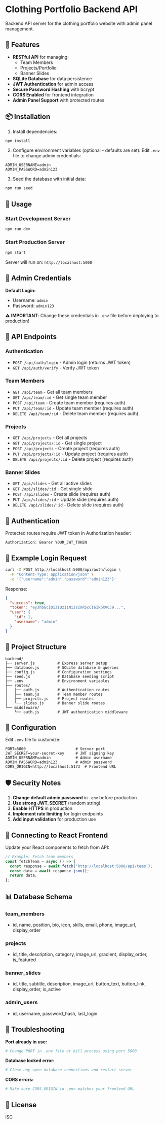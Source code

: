 # Clothing Portfolio Backend API

Backend API server for the clothing portfolio website with admin panel management.

## 🚀 Features

- **RESTful API** for managing:
  - Team Members
  - Projects/Portfolio
  - Banner Slides
- **SQLite Database** for data persistence
- **JWT Authentication** for admin access
- **Secure Password Hashing** with bcrypt
- **CORS Enabled** for frontend integration
- **Admin Panel Support** with protected routes

## 📦 Installation

1. Install dependencies:
```bash
npm install
```

2. Configure environment variables (optional - defaults are set):
Edit `.env` file to change admin credentials:
```env
ADMIN_USERNAME=admin
ADMIN_PASSWORD=admin123
```

3. Seed the database with initial data:
```bash
npm run seed
```

## 🎯 Usage

### Start Development Server
```bash
npm run dev
```

### Start Production Server
```bash
npm start
```

Server will run on: `http://localhost:5000`

## 🔐 Admin Credentials

**Default Login:**
- Username: `admin`
- Password: `admin123`

⚠️ **IMPORTANT**: Change these credentials in `.env` file before deploying to production!

## 📡 API Endpoints

### Authentication
- `POST /api/auth/login` - Admin login (returns JWT token)
- `GET /api/auth/verify` - Verify JWT token

### Team Members
- `GET /api/team` - Get all team members
- `GET /api/team/:id` - Get single team member
- `POST /api/team` - Create team member (requires auth)
- `PUT /api/team/:id` - Update team member (requires auth)
- `DELETE /api/team/:id` - Delete team member (requires auth)

### Projects
- `GET /api/projects` - Get all projects
- `GET /api/projects/:id` - Get single project
- `POST /api/projects` - Create project (requires auth)
- `PUT /api/projects/:id` - Update project (requires auth)
- `DELETE /api/projects/:id` - Delete project (requires auth)

### Banner Slides
- `GET /api/slides` - Get all active slides
- `GET /api/slides/:id` - Get single slide
- `POST /api/slides` - Create slide (requires auth)
- `PUT /api/slides/:id` - Update slide (requires auth)
- `DELETE /api/slides/:id` - Delete slide (requires auth)

## 🔑 Authentication

Protected routes require JWT token in Authorization header:
```
Authorization: Bearer YOUR_JWT_TOKEN
```

## 📝 Example Login Request

```bash
curl -X POST http://localhost:5000/api/auth/login \
  -H "Content-Type: application/json" \
  -d '{"username":"admin","password":"admin123"}'
```

Response:
```json
{
  "success": true,
  "token": "eyJhbGciOiJIUzI1NiIsInR5cCI6IkpXVCJ9...",
  "user": {
    "id": 1,
    "username": "admin"
  }
}
```

## 📁 Project Structure

```
backend/
├── server.js          # Express server setup
├── database.js        # SQLite database & queries
├── config.js          # Configuration settings
├── seed.js            # Database seeding script
├── .env               # Environment variables
├── routes/
│   ├── auth.js        # Authentication routes
│   ├── team.js        # Team member routes
│   ├── projects.js    # Project routes
│   └── slides.js      # Banner slide routes
└── middleware/
    └── auth.js        # JWT authentication middleware
```

## 🔧 Configuration

Edit `.env` file to customize:

```env
PORT=5000                      # Server port
JWT_SECRET=your-secret-key     # JWT signing key
ADMIN_USERNAME=admin           # Admin username
ADMIN_PASSWORD=admin123        # Admin password
CORS_ORIGIN=http://localhost:5173  # Frontend URL
```

## 🛡️ Security Notes

1. **Change default admin password** in `.env` before production
2. **Use strong JWT_SECRET** (random string)
3. **Enable HTTPS** in production
4. **Implement rate limiting** for login endpoints
5. **Add input validation** for production use

## 🔄 Connecting to React Frontend

Update your React components to fetch from API:

```javascript
// Example: Fetch team members
const fetchTeam = async () => {
  const response = await fetch('http://localhost:5000/api/team');
  const data = await response.json();
  return data;
};
```

## 📊 Database Schema

### team_members
- id, name, position, bio, icon, skills, email, phone, image_url, display_order

### projects
- id, title, description, category, image_url, gradient, display_order, is_featured

### banner_slides
- id, title, subtitle, description, image_url, button_text, button_link, display_order, is_active

### admin_users
- id, username, password_hash, last_login

## 🐛 Troubleshooting

**Port already in use:**
```bash
# Change PORT in .env file or kill process using port 5000
```

**Database locked error:**
```bash
# Close any open database connections and restart server
```

**CORS errors:**
```bash
# Make sure CORS_ORIGIN in .env matches your frontend URL
```

## 📄 License

ISC
